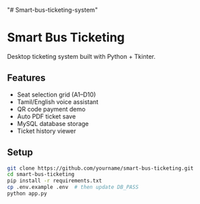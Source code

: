 "# Smart-bus-ticketing-system" 


# Smart Bus Ticketing

Desktop ticketing system built with Python + Tkinter.

## Features
- Seat selection grid (A1–D10)
- Tamil/English voice assistant
- QR code payment demo
- Auto PDF ticket save
- MySQL database storage
- Ticket history viewer

## Setup
```bash
git clone https://github.com/yourname/smart-bus-ticketing.git
cd smart-bus-ticketing
pip install -r requirements.txt
cp .env.example .env  # then update DB_PASS
python app.py
